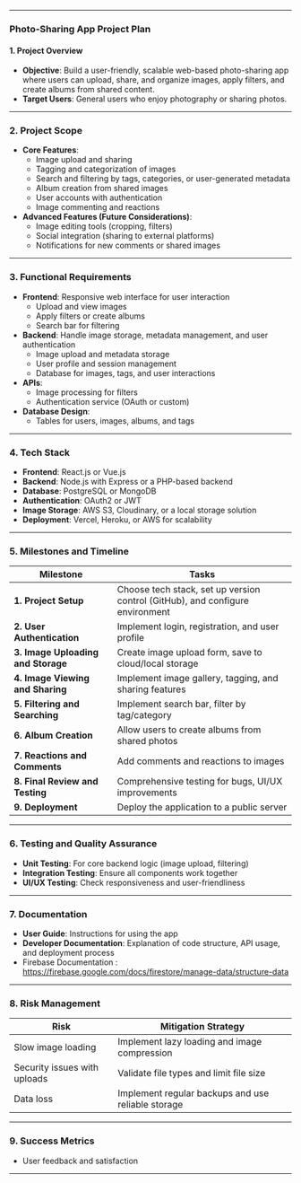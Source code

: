 
---

### **Photo-Sharing App Project Plan**

#### **1. Project Overview**
- **Objective**: Build a user-friendly, scalable web-based photo-sharing app where users can upload, share, and organize images, apply filters, and create albums from shared content.
- **Target Users**: General users who enjoy photography or sharing photos.

---

### **2. Project Scope**
- **Core Features**:
  - Image upload and sharing
  - Tagging and categorization of images
  - Search and filtering by tags, categories, or user-generated metadata
  - Album creation from shared images
  - User accounts with authentication
  - Image commenting and reactions
- **Advanced Features (Future Considerations)**:
  - Image editing tools (cropping, filters)
  - Social integration (sharing to external platforms)
  - Notifications for new comments or shared images

---

### **3. Functional Requirements**
- **Frontend**: Responsive web interface for user interaction
  - Upload and view images
  - Apply filters or create albums
  - Search bar for filtering
- **Backend**: Handle image storage, metadata management, and user authentication
  - Image upload and metadata storage
  - User profile and session management
  - Database for images, tags, and user interactions
- **APIs**:
  - Image processing for filters
  - Authentication service (OAuth or custom)
- **Database Design**:
  - Tables for users, images, albums, and tags

---

### **4. Tech Stack**
- **Frontend**: React.js or Vue.js
- **Backend**: Node.js with Express or a PHP-based backend
- **Database**: PostgreSQL or MongoDB
- **Authentication**: OAuth2 or JWT
- **Image Storage**: AWS S3, Cloudinary, or a local storage solution
- **Deployment**: Vercel, Heroku, or AWS for scalability

---

### **5. Milestones and Timeline**
| **Milestone**                            | **Tasks**                                                                                        |
|------------------------------------------|------------------------------------------------------------------------------------------------|
| **1. Project Setup**                     | Choose tech stack, set up version control (GitHub), and configure environment                  |
| **2. User Authentication**               | Implement login, registration, and user profile                                                |
| **3. Image Uploading and Storage**       | Create image upload form, save to cloud/local storage                                          |
| **4. Image Viewing and Sharing**         | Implement image gallery, tagging, and sharing features                                         |
| **5. Filtering and Searching**           | Implement search bar, filter by tag/category                                                   |
| **6. Album Creation**                    | Allow users to create albums from shared photos                                                |
| **7. Reactions and Comments**            | Add comments and reactions to images                                                           |
| **8. Final Review and Testing**          | Comprehensive testing for bugs, UI/UX improvements                                             |
| **9. Deployment**                        | Deploy the application to a public server                                                      |


---

### **6. Testing and Quality Assurance**
- **Unit Testing**: For core backend logic (image upload, filtering)
- **Integration Testing**: Ensure all components work together
- **UI/UX Testing**: Check responsiveness and user-friendliness

---

### **7. Documentation**
- **User Guide**: Instructions for using the app
- **Developer Documentation**: Explanation of code structure, API usage, and deployment process
- Firebase Documentation : https://firebase.google.com/docs/firestore/manage-data/structure-data

---

### **8. Risk Management**
| **Risk**                        | **Mitigation Strategy**                                  |
|-----------------------------------|----------------------------------------------------------|
| Slow image loading                | Implement lazy loading and image compression             |
| Security issues with uploads      | Validate file types and limit file size                  |
| Data loss                         | Implement regular backups and use reliable storage       |

---

### **9. Success Metrics**
- User feedback and satisfaction

---
